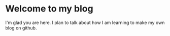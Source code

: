 # Welcome to my blog

I'm glad you are here. I plan to talk about how I am learning to make my own blog on github. 

